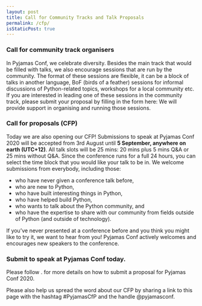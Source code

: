 ```yaml
---
layout: post
title: Call for Community Tracks and Talk Proposals
permalink: /cfp/
isStaticPost: true
---
```


### Call for community track organisers

In Pyjamas Conf, we celebrate diversity. Besides the main track that would be filled with talks, we also encourage sessions that are run by the community. The format of these sessions are flexible, it can be a block of talks in another language, BoF (birds of a feather) sessions for informal discussions of Python-related topics, workshops for a local community etc. If you are interested in leading one of these sessions in the community track, please submit your proposal by filling in the form here: <link to be added> We will provide support in organising and running those sessions.

### Call for proposals (CFP)

Today we are also opening our CFP! Submissions to speak at Pyjamas Conf 2020 will be accepted from 3rd August until **5 September, anywhere on earth (UTC+12)**. All talk slots will be 25 mins: 20 mins plus 5 mins Q&A or 25 mins without Q&A. Since the conference runs for a full 24 hours, you can select the time block that you would like your talk to be in. We welcome submissions from everybody, including those:

* who have never given a conference talk before,
* who are new to Python,
* who have built interesting things in Python,
* who have helped build Python,
* who wants to talk about the Python community, and
* who have the expertise to share with our community from fields outside of Python (and outside of technology).

If you’ve never presented at a conference before and you think you might like to try it, we want to hear from you! Pyjamas Conf actively welcomes and encourages new speakers to the conference.

### Submit to speak at Pyjamas Conf today.

Please follow <link TBC>. for more details on how to submit a proposal for Pyjamas Conf 2020.

Please also help us spread the word about our CFP by sharing a link to this page with the hashtag #PyjamasCfP and the handle @pyjamasconf.
